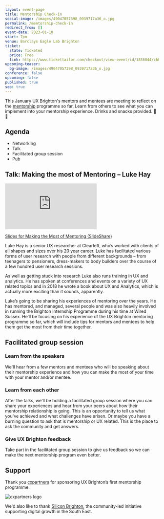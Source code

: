 ```yaml
---
layout: event-page
title: Mentorship Check-in
social-image: /images/49047057398_0939717a36_o.jpg
permalink: /mentorship-check-in
redirect_from: []
event-date: 2023-01-10
start: 7pm
venue: Barclays Eagle Lab Brighton
ticket:
  state: Ticketed
  price: Free
  link: https://www.tickettailor.com/checkout/view-event/id/1836844/chk/9eb8/?modal_widget=true&widget=true
upcoming-teaser:
  bg-image: /images/49047057398_0939717a36_o.jpg
conference: false
upcoming: false
published: true
seo: true
---
```

This January UX Brighton's mentors and mentees are meeting to reflect on the [mentorship](https://uxbri.org/mentorship/2022) programme so far. Learn from others to see what you can implement into your mentorship experience. D﻿rinks and snacks provided. 🍺🍕

## A﻿genda

* Networking
* Talk
* F﻿acilitated group session
* P﻿ub

## Talk: Making the most of Mentoring **–** Luke Hay

<div class="embed-container youtube hd"><iframe src="https://youtube.com/embed/9oU8bej0MAU" frameborder="0" scrolling="no" allowfullscreen></iframe></div>

[Slides for Making the Most of Mentoring (SlideShare)](https://www.slideshare.net/uxbri/luke-hay-making-the-most-of-mentoring)[](https://www.slideshare.net/uxbri/jonty-sharples-arrogance-confidence-in-redux) 

Luke Hay is a senior UX researcher at Clearleft, who’s worked with clients of all shapes and sizes over his 20 year career. Luke has facilitated various forms of user research with people from different backgrounds – from teenagers to pensioners, dress-makers to body builders over the course of a few hundred user research sessions.

As well as getting stuck into research Luke also runs training in UX and analytics. He has spoken at conferences and events on a variety of UX related topics and in 2018 he wrote a book about UX and Analytics, which is actually more exciting than it sounds, apparently.

Luke’s going to be sharing his experiences of mentoring over the years. He has mentored, and managed, several people and was also heavily involved in running the Brighton Internship Programme during his time at Wired Sussex. He’ll be focusing on his experience of the UX Brighton mentoring programme so far, which will include tips for mentors and mentees to help them get the most from their time together.

## F﻿acilitated group session

### L﻿earn from the speakers

W﻿e'll hear from a few mentors and mentees who will be speaking about their mentorship experience and how you can make the most of your time with your mentor and/or mentee. 

### L﻿earn from each other

After the talks, we'll be holding a facilitated group session where you can share your experiences and hear from your peers about how their mentorship relationship is going. This is an opportunity to tell us what you've achieved and what challenges have arisen. Or maybe you have a burning question to ask that is mentorship or UX related. This is the place to ask the community and get answers.

### G﻿ive UX Brighton feedback

Take part in the facilitated group session to give us feedback so we can make the next mentorship program even better. 

## Support

Thank you [cxpartners](https://www.cxpartners.co.uk/) for sponsoring UX Brighton’s first mentorship programme.

<img src="/images/cxpartners_logo_blue-black-1-.png" alt="cxpartners logo" class="image-align-inline-50w"/>

We'd also like to thank [Silicon Brighton](https://siliconbrighton.com/), the community-led initiative supporting digital growth in the South East.